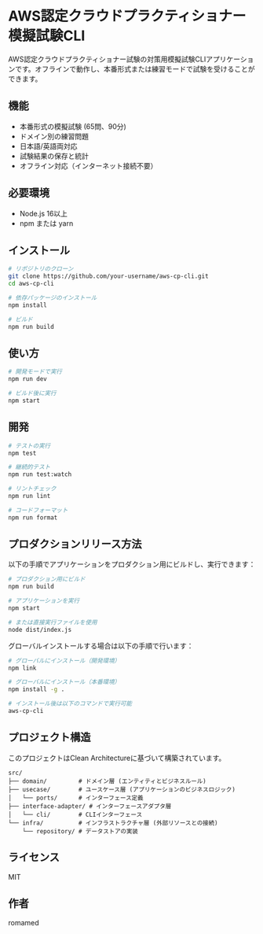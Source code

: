 # AWS認定クラウドプラクティショナー模擬試験CLI

AWS認定クラウドプラクティショナー試験の対策用模擬試験CLIアプリケーションです。オフラインで動作し、本番形式または練習モードで試験を受けることができます。

## 機能

- 本番形式の模擬試験 (65問、90分)
- ドメイン別の練習問題
- 日本語/英語両対応
- 試験結果の保存と統計
- オフライン対応（インターネット接続不要）

## 必要環境

- Node.js 16以上
- npm または yarn

## インストール

```bash
# リポジトリのクローン
git clone https://github.com/your-username/aws-cp-cli.git
cd aws-cp-cli

# 依存パッケージのインストール
npm install

# ビルド
npm run build
```

## 使い方

```bash
# 開発モードで実行
npm run dev

# ビルド後に実行
npm start
```

## 開発

```bash
# テストの実行
npm test

# 継続的テスト
npm run test:watch

# リントチェック
npm run lint

# コードフォーマット
npm run format
```

## プロダクションリリース方法

以下の手順でアプリケーションをプロダクション用にビルドし、実行できます：

```bash
# プロダクション用にビルド
npm run build

# アプリケーションを実行
npm start

# または直接実行ファイルを使用
node dist/index.js
```

グローバルインストールする場合は以下の手順で行います：

```bash
# グローバルにインストール（開発環境）
npm link

# グローバルにインストール（本番環境）
npm install -g .

# インストール後は以下のコマンドで実行可能
aws-cp-cli
```

## プロジェクト構造

このプロジェクトはClean Architectureに基づいて構築されています。

```
src/
├── domain/         # ドメイン層 (エンティティとビジネスルール)
├── usecase/        # ユースケース層 (アプリケーションのビジネスロジック)
│   └── ports/      # インターフェース定義
├── interface-adapter/ # インターフェースアダプタ層
│   └── cli/        # CLIインターフェース
└── infra/          # インフラストラクチャ層 (外部リソースとの接続)
    └── repository/ # データストアの実装
```

## ライセンス

MIT

## 作者

romamed 